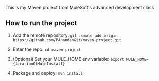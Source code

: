This is my Maven project from MuleSoft's advanced development class

## How to run the project

1. Add the remote repository: `git remote add origin https://github.com/PAnandanGit/maven-project.git`

1. Enter the repo: `cd maven-project`

1. (Optional) Set your MULE_HOME env variable: `export MULE_HOME={locationOfMuleInstall}`

1. Package and deploy: `mvn install`


